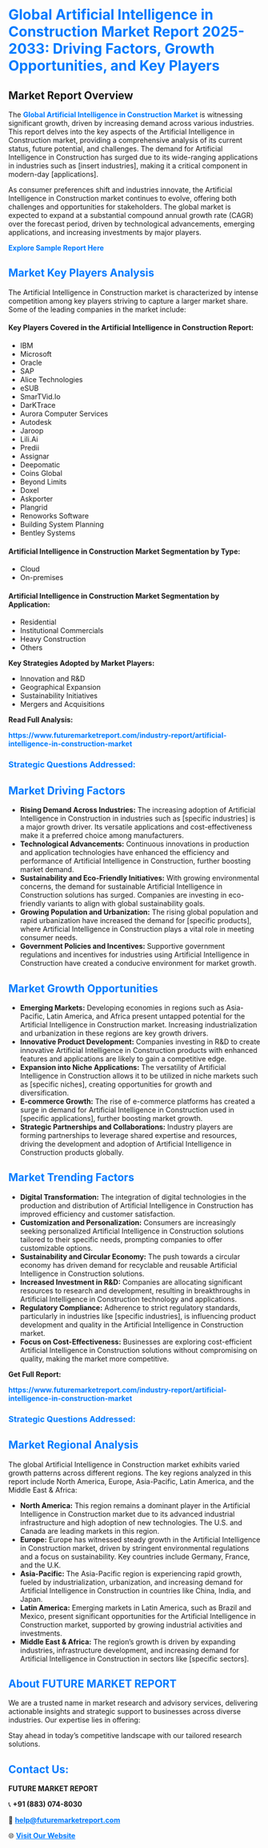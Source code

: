 <h1 style="color: #007BFF;">Global Artificial Intelligence in Construction Market Report 2025-2033: Driving Factors, Growth Opportunities, and Key Players</h1>

<section id="overview">
<h2>Market Report Overview</h2>
<p>The <a href="https://www.futuremarketreport.com/industry-report/artificial-intelligence-in-construction-market" style="color: #007BFF; text-decoration: none;"><strong>Global Artificial Intelligence in Construction Market</strong></a> is witnessing significant growth, driven by increasing demand across various industries. This report delves into the key aspects of the Artificial Intelligence in Construction market, providing a comprehensive analysis of its current status, future potential, and challenges. The demand for Artificial Intelligence in Construction has surged due to its wide-ranging applications in industries such as [insert industries], making it a critical component in modern-day [applications].</p>
<p>As consumer preferences shift and industries innovate, the Artificial Intelligence in Construction market continues to evolve, offering both challenges and opportunities for stakeholders. The global market is expected to expand at a substantial compound annual growth rate (CAGR) over the forecast period, driven by technological advancements, emerging applications, and increasing investments by major players.</p>
</section>

<section id="overview">
<p><a href="https://www.futuremarketreport.com/request-sample/reportId=59591" style="color: #007BFF; text-decoration: none;"><strong>Explore Sample Report Here</strong></a></p>
</section>

<section id="key-players">
<h2 style="color: #007BFF;">Market Key Players Analysis</h2>
<p>The Artificial Intelligence in Construction market is characterized by intense competition among key players striving to capture a larger market share. Some of the leading companies in the market include:</p>
<h4>Key Players Covered in the Artificial Intelligence in Construction Report:</h4>
<ul><li>IBM</li><li>Microsoft</li><li>Oracle</li><li>SAP</li><li>Alice Technologies</li><li>eSUB</li><li>SmarTVid.Io</li><li>DarKTrace</li><li>Aurora Computer Services</li><li>Autodesk</li><li>Jaroop</li><li>Lili.Ai</li><li>Predii</li><li>Assignar</li><li>Deepomatic</li><li>Coins Global</li><li>Beyond Limits</li><li>Doxel</li><li>Askporter</li><li>Plangrid</li><li>Renoworks Software</li><li>Building System Planning</li><li>Bentley Systems</li></ul>
<h4>Artificial Intelligence in Construction Market Segmentation by Type:</h4>
<ul><li>Cloud</li><li>On-premises</li></ul>

<h4>Artificial Intelligence in Construction Market Segmentation by Application:</h4>
<ul><li>Residential</li><li>Institutional Commercials</li><li>Heavy Construction</li><li>Others</li></ul>
<p><strong>Key Strategies Adopted by Market Players:</strong></p>
<ul>
<li>Innovation and R&D</li>
<li>Geographical Expansion</li>
<li>Sustainability Initiatives</li>
<li>Mergers and Acquisitions</li>
</ul>
</section>

<section>
<p><strong>Read Full Analysis: </strong></p><a href="https://www.futuremarketreport.com/industry-report/artificial-intelligence-in-construction-market" style="color: #007BFF; text-decoration: none;"><strong>https://www.futuremarketreport.com/industry-report/artificial-intelligence-in-construction-market</strong></a>
<h3 style="color: #007BFF;">Strategic Questions Addressed:</h3>
</section>

<section id="driving-factors">
<h2 style="color: #007BFF;">Market Driving Factors</h2>
<ul>
<li><strong>Rising Demand Across Industries:</strong> The increasing adoption of Artificial Intelligence in Construction in industries such as [specific industries] is a major growth driver. Its versatile applications and cost-effectiveness make it a preferred choice among manufacturers.</li>
<li><strong>Technological Advancements:</strong> Continuous innovations in production and application technologies have enhanced the efficiency and performance of Artificial Intelligence in Construction, further boosting market demand.</li>
<li><strong>Sustainability and Eco-Friendly Initiatives:</strong> With growing environmental concerns, the demand for sustainable Artificial Intelligence in Construction solutions has surged. Companies are investing in eco-friendly variants to align with global sustainability goals.</li>
<li><strong>Growing Population and Urbanization:</strong> The rising global population and rapid urbanization have increased the demand for [specific products], where Artificial Intelligence in Construction plays a vital role in meeting consumer needs.</li>
<li><strong>Government Policies and Incentives:</strong> Supportive government regulations and incentives for industries using Artificial Intelligence in Construction have created a conducive environment for market growth.</li>
</ul>
</section>

<section id="growth-opportunities">
<h2 style="color: #007BFF;">Market Growth Opportunities</h2>
<ul>
<li><strong>Emerging Markets:</strong> Developing economies in regions such as Asia-Pacific, Latin America, and Africa present untapped potential for the Artificial Intelligence in Construction market. Increasing industrialization and urbanization in these regions are key growth drivers.</li>
<li><strong>Innovative Product Development:</strong> Companies investing in R&D to create innovative Artificial Intelligence in Construction products with enhanced features and applications are likely to gain a competitive edge.</li>
<li><strong>Expansion into Niche Applications:</strong> The versatility of Artificial Intelligence in Construction allows it to be utilized in niche markets such as [specific niches], creating opportunities for growth and diversification.</li>
<li><strong>E-commerce Growth:</strong> The rise of e-commerce platforms has created a surge in demand for Artificial Intelligence in Construction used in [specific applications], further boosting market growth.</li>
<li><strong>Strategic Partnerships and Collaborations:</strong> Industry players are forming partnerships to leverage shared expertise and resources, driving the development and adoption of Artificial Intelligence in Construction products globally.</li>
</ul>
</section>

<section id="trending-factors">
<h2 style="color: #007BFF;">Market Trending Factors</h2>
<ul>
<li><strong>Digital Transformation:</strong> The integration of digital technologies in the production and distribution of Artificial Intelligence in Construction has improved efficiency and customer satisfaction.</li>
<li><strong>Customization and Personalization:</strong> Consumers are increasingly seeking personalized Artificial Intelligence in Construction solutions tailored to their specific needs, prompting companies to offer customizable options.</li>
<li><strong>Sustainability and Circular Economy:</strong> The push towards a circular economy has driven demand for recyclable and reusable Artificial Intelligence in Construction solutions.</li>
<li><strong>Increased Investment in R&D:</strong> Companies are allocating significant resources to research and development, resulting in breakthroughs in Artificial Intelligence in Construction technology and applications.</li>
<li><strong>Regulatory Compliance:</strong> Adherence to strict regulatory standards, particularly in industries like [specific industries], is influencing product development and quality in the Artificial Intelligence in Construction market.</li>
<li><strong>Focus on Cost-Effectiveness:</strong> Businesses are exploring cost-efficient Artificial Intelligence in Construction solutions without compromising on quality, making the market more competitive.</li>
</ul>
</section>

<section>
<p><strong>Get Full Report: </strong></p><a href="https://www.futuremarketreport.com/industry-report/artificial-intelligence-in-construction-market" style="color: #007BFF; text-decoration: none;"><strong>https://www.futuremarketreport.com/industry-report/artificial-intelligence-in-construction-market</strong></a>
<h3 style="color: #007BFF;">Strategic Questions Addressed:</h3>
</section>


<section id="regional-analysis">
<h2 style="color: #007BFF;">Market Regional Analysis</h2>
<p>The global Artificial Intelligence in Construction market exhibits varied growth patterns across different regions. The key regions analyzed in this report include North America, Europe, Asia-Pacific, Latin America, and the Middle East & Africa:</p>
<ul>
<li><strong>North America:</strong> This region remains a dominant player in the Artificial Intelligence in Construction market due to its advanced industrial infrastructure and high adoption of new technologies. The U.S. and Canada are leading markets in this region.</li>
<li><strong>Europe:</strong> Europe has witnessed steady growth in the Artificial Intelligence in Construction market, driven by stringent environmental regulations and a focus on sustainability. Key countries include Germany, France, and the U.K.</li>
<li><strong>Asia-Pacific:</strong> The Asia-Pacific region is experiencing rapid growth, fueled by industrialization, urbanization, and increasing demand for Artificial Intelligence in Construction in countries like China, India, and Japan.</li>
<li><strong>Latin America:</strong> Emerging markets in Latin America, such as Brazil and Mexico, present significant opportunities for the Artificial Intelligence in Construction market, supported by growing industrial activities and investments.</li>
<li><strong>Middle East & Africa:</strong> The region’s growth is driven by expanding industries, infrastructure development, and increasing demand for Artificial Intelligence in Construction in sectors like [specific sectors].</li>
</ul>
</section>

<footer>
<h2 style="color: #007BFF;">About FUTURE MARKET REPORT</h2>
<p>We are a trusted name in market research and advisory services, delivering actionable insights and strategic support to businesses across diverse industries. Our expertise lies in offering:</p>

<p>Stay ahead in today’s competitive landscape with our tailored research solutions.</p>

<h2 style="color: #007BFF;">Contact Us:</h2>
<p><strong>FUTURE MARKET REPORT</strong></p>
<p>📞 <strong>+91 (883) 074-8030</strong></p>
<p>📧 <strong><a href="mailto:help@futuremarketreport.com" style="color: #007BFF;">help@futuremarketreport.com</a></strong></p>
<p>🌐 <strong><a href="https://www.futuremarketreport.com/" style="color: #007BFF;">Visit Our Website</a></strong></p>
</footer>